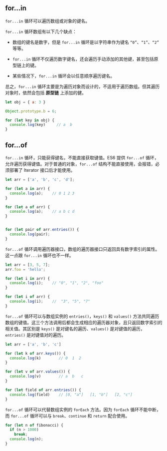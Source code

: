 ## for...in

`for...in` 循环可以遍历数组或对象的键名。

`for...in` 循环数组有以下几个缺点：

- 数组的键名是数字，但是 `for...in` 循环是以字符串作为键名 `“0”`、`“1”`、`“2”` 等等。

- `for...in` 循环不仅遍历数字键名，还会遍历手动添加的其他键，甚至包括原型链上的键。

- 某些情况下，`for...in` 循环会以任意顺序遍历键名。

总之，`for...in` 循环主要是为遍历对象而设计的，不适用于遍历数组。但其遍历对象时，依然会包括 **原型链** 上添加的健。

```js
let obj = { a: 3 }

Object.prototype.b = 6;

for (let key in obj) {
  console.log(key)     // a  b
}
```

## for...of

`for...in` 循环，只能获得键名，不能直接获取键值。ES6 提供 `for...of` 循环，允许遍历获得键值。对于普通的对象，`for...of` 结构不能直接使用，会报错，必须部署了 Iterator 接口后才能使用。

```js
let arr = ['a', 'b', 'c', 'd'];

for (let a in arr) {
  console.log(a);    // 0 1 2 3
}

for (let a of arr) {
  console.log(a);    // a b c d
}


for (let pair of arr.entries()) {
  console.log(pair);
}
```

`for...of` 循环调用遍历器接口，数组的遍历器接口只返回具有数字索引的属性。这一点跟 `for...in` 循环也不一样。

```js
let arr = [3, 5, 7];
arr.foo = 'hello';

for (let i in arr) {
  console.log(i);    // "0", "1", "2", "foo"
}

for (let i of arr) {
  console.log(i);    //  "3", "5", "7"
}
```

`for...of` 循环可以与数组实例的 `entries()`，`keys()` 和 `values()` 方法共同遍历数组的键值。这三个方法调用后都会生成相应的遍历器对象，且只返回数字索引的相关值。其区别是 `keys()` 是对键名的遍历、`values()` 是对键值的遍历，`entries()` 是对键值对的遍历。

```js
let arr = ['a', 'b', 'c']

for (let k of arr.keys()) {
  console.log(k)        // 0  1  2
}

for (let v of arr.values()) {
  console.log(v)        // a  b   c
}

for (let field of arr.entries()) {
  console.log(field)    // [0, "a"]   [1, "b"]   [2, "c"]
}
```

`for...of` 循环可以代替数组实例的 `forEach` 方法。因为 `forEach` 循环不能中断，而 `for...of` 循环可以与 `break`、`continue` 和 `return` 配合使用。

```js
for (let n of fibonacci) {
  if (n > 1000)
    break;
  console.log(n);
}
```

